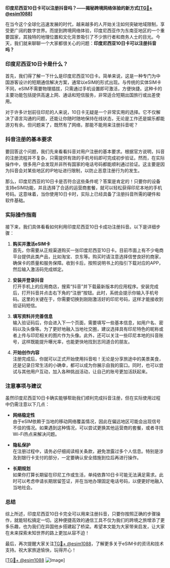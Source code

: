 **印度尼西亚10日卡可以注册抖音吗？——揭秘跨境网络体验的新方式[[TG💪+ @esim1088](https://t.me/s/esim1088)]**

在当今这个全球化迅速发展的时代，越来越多的人开始关注如何突破地域限制，享受更广阔的数字世界。而提到跨境网络体验，印度尼西亚作为东南亚地区的一个重要国家，其独特的地理位置和文化背景吸引了不少旅行者和商务人士的目光。今天，我们就来聊聊一个大家都很关心的问题：**印度尼西亚10日卡可以注册抖音吗？**

### 印度尼西亚10日卡是什么？

首先，我们得了解一下什么是印度尼西亚10日卡。简单来说，这是一种专门为中国游客设计的短期通信解决方案，通常以eSIM的形式出现。与传统的实体SIM卡不同，eSIM不需要物理插拔，只需通过手机设置即可激活，方便快捷。这种卡的主要功能包括提供高速上网、通话和短信服务，非常适合短期出国旅行或出差使用。

对于许多计划前往印尼的人来说，10日卡无疑是一个非常实用的选择。它不仅解决了语言沟通的问题，还能让你随时随地保持在线状态，无论是工作还是娱乐都能游刃有余。但问题来了，既然有了网络，那能不能用来注册抖音呢？

### 抖音注册的基本要求

要回答这个问题，我们先来看看抖音对用户注册的基本要求。根据官方说明，抖音的注册流程并不复杂，只需提供有效的手机号码即可完成初步验证。然而，在实际操作中，很多用户会发现并非所有国家的电话号码都能顺利通过验证。这主要是因为抖音会对某些地区的IP地址进行限制，以防止恶意注册行为的发生。

那么，印度尼西亚的10日卡是否符合这些条件呢？答案是肯定的！只要你的设备支持eSIM功能，并且选择了合适的运营商套餐，就可以轻松获得印尼本地的手机号码。这意味着，当你使用10日卡时，实际上已经具备了注册抖音所需的硬件和软件基础。

### 实际操作指南

接下来，我们具体看看如何利用印度尼西亚10日卡成功注册抖音。以下是详细步骤：

1. **购买并激活eSIM卡**  
   首先，你需要从正规渠道购买一张印度尼西亚10日卡。目前市面上有不少电商平台提供此类产品，比如淘宝、京东等。购买时请注意选择信誉良好的商家，确保卡的质量和服务保障。收到卡后，按照说明书上的指引下载对应的APP，然后输入激活码完成绑定。

2. **安装并登录抖音**  
   打开手机上的应用商店，搜索“抖音”并下载最新版本的应用程序。安装完成后，打开抖音并点击右下角的“注册”按钮。此时，系统会提示你输入手机号码。这里的关键在于，你需要切换到刚刚激活好的印尼号码，这样才能接收到验证码短信。

3. **填写资料并完善信息**  
   输入验证码后，你会进入下一个页面，需要填写一些基本信息，如用户名、密码以及头像等。为了更好地融入当地社交圈，建议选择具有印尼特色的昵称或者上传与印尼相关的图片作为头像。此外，还可以关注一些印尼本地的抖音账号，这样既能提升曝光率，也能更快地找到志同道合的朋友。

4. **开始创作内容**  
   注册完成后，你就可以正式开始使用抖音啦！无论是分享旅途中的美景美食，还是记录日常生活的小确幸，都可以成为你展示自我的窗口。同时，也可以尝试与其他用户互动，加入各种挑战活动，让自己的账号更加活跃起来。

### 注意事项与建议

虽然印度尼西亚10日卡确实能够帮助我们顺利完成抖音注册，但在实际使用过程中仍需注意以下几点：

- **网络稳定性**  
  由于eSIM依赖于当地的移动网络覆盖情况，因此在偏远地区可能会出现信号不佳的情况。如果遇到这种情况，可以尝试更换其他运营商的套餐，或者寻找Wi-Fi热点来解决问题。

- **隐私保护**  
  在注册过程中，请务必仔细阅读相关条款，避免泄露过多个人信息。特别是涉及到银行卡支付的部分，一定要确认安全措施到位后再进行操作。

- **长期规划**  
  如果你打算长期留在印尼工作或生活，单纯依靠10日卡可能无法满足需求。此时可以考虑申请长期居留签证，并在当地办理固定电话号码，以便更好地融入当地社会。

### 总结

综上所述，印度尼西亚10日卡完全可以用来注册抖音，只要你按照正确的步骤操作，就能轻松搞定一切。这种便捷高效的通信工具不仅为我们的跨境之旅增添了更多乐趣，也为我们在异国他乡搭建起了桥梁。希望本文能为大家带来启发，让大家在未来探索未知世界的路上更加从容不迫！

最后，再次提醒大家关注[TG💪+ @esim1088](https://t.me/s/esim1088)，了解更多关于eSIM卡的资讯和技术支持。祝大家旅途愉快，玩得开心！

[[TG💪+ @esim1088](https://t.me/s/esim1088) ![Image](https://i.postimg.cc/4NQfJmqS/Snipaste-2025-05-13-00-14-12.png)]